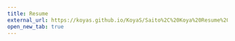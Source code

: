 ```yaml
---
title: Resume
external_url: https://koyas.github.io/KoyaS/Saito%2C%20Koya%20Resume%202022.pdf
open_new_tab: true
---
```

